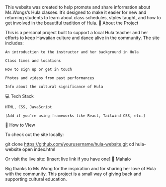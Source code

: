 This website was created to help promote and share information about Ms.Wongs’s Hula classes. It’s designed to make it easier for new and returning students to learn about class schedules, styles taught, and how to get involved in the beautiful tradition of Hula.
🧭 About the Project

This is a personal project built to support a local Hula teacher and her efforts to keep Hawaiian culture and dance alive in the community. The site includes:

    An introduction to the instructor and her background in Hula

    Class times and locations

    How to sign up or get in touch

    Photos and videos from past performances

    Info about the cultural significance of Hula

💻 Tech Stack

    HTML, CSS, JavaScript

    [Add if you’re using frameworks like React, Tailwind CSS, etc.]

🚀 How to View

To check out the site locally:

git clone https://github.com/yourusername/hula-website.git
cd hula-website
open index.html

Or visit the live site: [insert live link if you have one]
🤙 Mahalo

Big thanks to Ms.Wong for the inspiration and for sharing her love of Hula with the community. This project is a small way of giving back and supporting cultural education.
